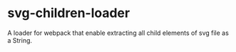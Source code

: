 # svg-children-loader
A loader for webpack that enable extracting all child elements of svg file as a String.
